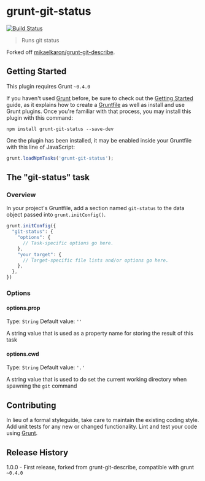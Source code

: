 # grunt-git-status

[![Build Status](https://travis-ci.org/nyfagel/grunt-git-status.png?branch=master)](https://travis-ci.org/nyfagel/grunt-git-status)

> Runs git status

Forked off [mikaelkaron/grunt-git-describe](https://github.com/mikaelkaron/grunt-git-describe).

## Getting Started
This plugin requires Grunt `~0.4.0`

If you haven't used [Grunt](http://gruntjs.com/) before, be sure to check out the [Getting Started](http://gruntjs.com/getting-started) guide, as it explains how to create a [Gruntfile](http://gruntjs.com/sample-gruntfile) as well as install and use Grunt plugins. Once you're familiar with that process, you may install this plugin with this command:

```shell
npm install grunt-git-status --save-dev
```

One the plugin has been installed, it may be enabled inside your Gruntfile with this line of JavaScript:

```js
grunt.loadNpmTasks('grunt-git-status');
```

## The "git-status" task

### Overview
In your project's Gruntfile, add a section named `git-status` to the data object passed into `grunt.initConfig()`.

```js
grunt.initConfig({
  "git-status": {
    "options": {
      // Task-specific options go here.
    },
    "your_target": {
      // Target-specific file lists and/or options go here.
    },
  },
})
```

### Options

#### options.prop
Type: `String`
Default value: `''`

A string value that is used as a property name for storing the result of this task

#### options.cwd
Type: `String`
Default value: `'.'`

A string value that is used to do set the current working directory when spawning the `git` command

## Contributing
In lieu of a formal styleguide, take care to maintain the existing coding style. Add unit tests for any new or changed functionality. Lint and test your code using [Grunt](http://gruntjs.com/).

## Release History
1.0.0 - First release, forked from grunt-git-describe, compatible with grunt `~0.4.0`
